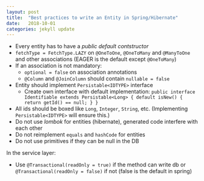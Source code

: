 ```yaml
---
layout: post
title:  "Best practices to write an Entity in Spring/Hibernate"
date:   2018-10-01 
categories: jekyll update
---
```


* Every entity has to have a *public default contstructor*
* `fetchType = FetchType.LAZY` on `@OneToOne`, `@OneToMany` and `@ManyToOne` and other associations (EAGER is the default except `@OneToMany`)
* If an association is not mandatory:
    - `optional = false` on association annotations
    - `@Column` and `@JoinColumn` should contain `nullable = false`
* Entity should implement `Persistable<IDTYPE>` interface 
    - Create own interface with default implementation:
         `public interface Identifiable extends Persistable<Long> { default isNew() { return getId() == null; } }`
* All ids should be boxed like `Long`, `Integer`, `String`, etc. (Implementing `Persistable<IDTYPE>` will ensure this.)
* Do not use *lombok* for entities (hibernate), generated code interfere with each other
* Do not reimplement `equals` and `hashCode` for entities
* Do not use primitives if they can be null in the DB

In the service layer:

* Use `@Transactional(readOnly = true)` if the method can write db or `@Transactional(readOnly = false)` if not (false is the default in spring)
